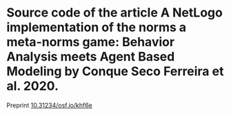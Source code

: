 # Source code of the article A NetLogo implementation of the norms a meta-norms game: Behavior Analysis meets Agent Based Modeling by Conque Seco Ferreira et al. 2020. 

Preprint [10.31234/osf.io/khf6e ](https://psyarxiv.com/khf6e/)
